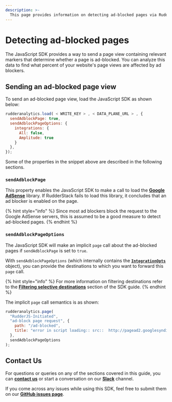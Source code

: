 ```yaml
---
description: >-
  This page provides information on detecting ad-blocked pages via RudderStack JavaScript SDK.
---
```


# Detecting ad-blocked pages

The JavaScript SDK provides a way to send a page view containing relevant markers that determine whether a page is ad-blocked. You can analyze this data to find what percent of your website's page views are affected by ad blockers.

## Sending an ad-blocked page view

To send an ad-blocked page view, load the JavaScript SDK as shown below:

```javascript
rudderanalytics.load( < WRITE_KEY > , < DATA_PLANE_URL > , {
  sendAdblockPage: true,
  sendAdblockPageOptions: {
    integrations: {
      All: false,
      Amplitude: true
    }
  },
});
```

Some of the properties in the snippet above are described in the following sections.

### `sendAdblockPage`

This property enables the JavaScript SDK to make a call to load the [**Google AdSense**](https://www.google.com/adsense/start/) library. If RudderStack fails to load this library, it concludes that an ad blocker is enabled on the page.

{% hint style="info" %}
Since most ad blockers block the request to the Google AdSense servers, this is assumed to be a good measure to detect ad-blocked pages.
{% endhint %}

### `sendAdblockPageOptions`

The JavaScript SDK will make an implicit `page` call about the ad-blocked pages if `sendAdblockPage` is set to `true`. 

With `sendAdblockPageOptions` \(which internally contains the [**`IntegrationOpts`**](https://docs.rudderstack.com/stream-sources/rudderstack-sdk-integration-guides/rudderstack-javascript-sdk#integrationopts) object\), you can provide the destinations to which you want to forward this `page` call. 

{% hint style="info" %}
For more information on filtering destinations refer to the [**Filtering selective destinations**](https://docs.rudderstack.com/stream-sources/rudderstack-sdk-integration-guides/rudderstack-javascript-sdk#filter-selective-destinations) section of the SDK guide.
{% endhint %}

The implicit `page` call semantics is as shown:

```javascript
rudderanalytics.page(
  "RudderJS-Initiated",
  "ad-block page request", {
    path: "/ad-blocked",
    title: "error in script loading:: src::  http://pagead2.googlesyndication.com/pagead/js/adsbygoogle.js id:: ad-block",
  },
  sendAdblockPageOptions
);
```

## Contact Us

For questions or queries on any of the sections covered in this guide, you can [**contact us**](mailto:%20docs@rudderstack.com) or start a conversation on our [**Slack**](https://resources.rudderstack.com/join-rudderstack-slack) channel.

If you come across any issues while using this SDK, feel free to submit them on our [**GitHub issues page**](https://github.com/rudderlabs/rudder-sdk-js/issues).

